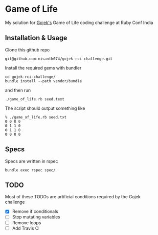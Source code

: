 # Game of Life

My solution for [Gojek's](http://gojekengineering.com/) Game of Life coding challenge at Ruby Conf India

## Installation & Usage

Clone this github repo

```
git@github.com:nisanth074/gojek-rci-challenge.git
```

Install the required gems with bundler

```
cd gojek-rci-challenge/
bundle install --path vendor/bundle
```

and then run

```
./game_of_life.rb seed.text
```

The script should output something like

```
% ./game_of_life.rb seed.txt
0 0 0 0
0 1 1 0
0 1 1 0
0 0 0 0
```

## Specs

Specs are written in rspec

```
bundle exec rspec spec/
```

## TODO

Most of these TODOs are artificial conditions required by the Gojek challenge

- [x] Remove if conditionals
- [ ] Stop mutating variables
- [ ] Remove loops
- [ ] Add Travis CI
